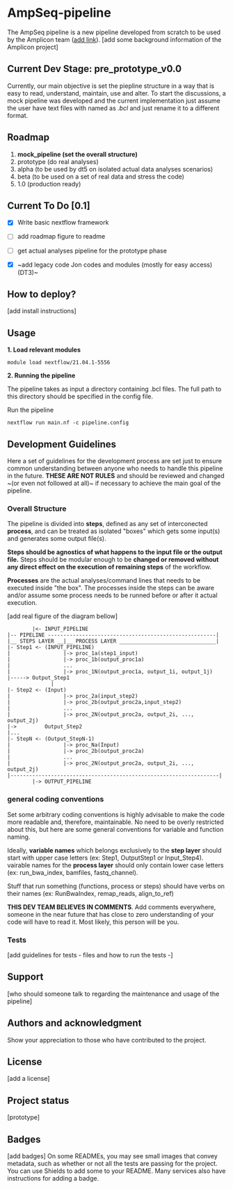 # AmpSeq-pipeline

The AmpSeq pipeline is a new pipeline developed from scratch to be used by the Amplicon team ([add link]()). [add some background information of the Amplicon project]

## Current Dev Stage: pre_prototype_v0.0

Currently, our main objective is set the piepline structure in a way that is easy to read, understand, maintain, use and alter.
To start the discussions, a mock pipeline was developed and the current implementation just assume the user have text files with named as _<something>.bcl_ and just rename it to a different format.

## Roadmap

1. **mock_pipeline (set the overall structure)**
2. prototype (do real analyses)
3. alpha (to be used by dt5 on isolated actual data analyses scenarios)
4. beta (to be used on a set of real data and stress the code)
5. 1.0 (production ready)

## Current To Do [0.1]

- [x] Write basic nextflow framework
- [ ] add roadmap figure to readme
- [ ] get actual analyses pipeline for the prototype phase
- [x] ~add legacy code Jon codes and modules (mostly for easy access) (DT3)~


## How to deploy?
[add install instructions]

## Usage

**1. Load relevant modules**
```
module load nextflow/21.04.1-5556
```

**2. Running the pipeline**

The pipeline takes as input a directory containing .bcl files. The full path to this directory should be specified in the config file.

Run the pipeline
```
nextflow run main.nf -c pipeline.config
```

## Development Guidelines

Here a set of guidelines for the development process are set just to ensure common understanding between anyone who needs to handle this pipeline in the future.
**THESE ARE NOT RULES** and should be reviewed and changed ~(or even not followed at all)~  if necessary to achieve the main goal of the pipeline.

### Overall Structure
The pipeline is divided into **steps**, defined as any set of interconected **process**, and can be treated as isolated "boxes" which gets some input(s) and generates some output file(s).

 **Steps should be agnostics of what happens to the input file or the output file.**
   Steps should be modular enough to be **changed or removed without any direct effect on the execution of remaining steps** of the workflow.

**Processes** are the actual analyses/command lines that needs to be executed inside "the box".
The processes inside the steps can be aware and/or assume some process needs to be runned before or after it actual execution.

[add real figure of the diagram bellow]

```
        |<- INPUT_PIPELINE
|-- PIPELINE ------------------------------------------------------|
|__ STEPS LAYER __|__ PROCESS LAYER _______________________________|
|- Step1 <- (INPUT_PIPELINE)
|                 |-> proc_1a(step1_input)
|                 |-> proc_1b(output_proc1a)
|                 ...
|                 |-> proc_1N(output_proc1a, output_1i, output_1j)
|-----> Output_Step1
              |
|- Step2 <- (Input)
|                 |-> proc_2a(input_step2)
|                 |-> proc_2b(output_proc2a,input_step2)
|                 ...
|                 |-> proc_2N(output_proc2a, output_2i, ..., output_2j)
|->         Output_Step2
|...
|- StepN <- (Output_StepN-1)
|                 |-> proc_Na(Input)
|                 |-> proc_2b(output_proc2a)
|                 ...
|                 |-> proc_2N(output_proc2a, output_2i, ..., output_2j)
|-------------------------------------------------------------------|
        |-> OUTPUT_PIPELINE
```

### general coding conventions
Set some arbitrary coding conventions is highly advisable to make the code more readable and, therefore, maintainable.
No need to be overly restricted about this, but here are some general conventions for variable and function naming.

Ideally, **variable names** which belongs exclusively to the **step layer** should start with upper case letters (ex: Step1, OutputStep1 or Input_Step4).
vairable names for the **process layer** should only contain lower case letters (ex: run_bwa_index, bamfiles, fastq_channel).

Stuff that run something (functions, process or steps) should have verbs on their names (ex: RunBwaIndex, remap_reads, align_to_ref)

**THIS DEV TEAM BELIEVES IN COMMENTS**. Add comments everywhere, someone in the near future that has close to zero understanding of your code will have to read it.
Most likely, this person will be you.

### Tests
[add guidelines for tests - files and how to run the tests -]


## Support
[who should someone talk to regarding the maintenance and usage of the pipeline]

## Authors and acknowledgment
Show your appreciation to those who have contributed to the project.

## License
[add a license]

## Project status
[prototype]

## Badges
[add badges]
On some READMEs, you may see small images that convey metadata, such as whether or not all the tests are passing for the project. You can use Shields to add some to your README. Many services also have instructions for adding a badge.
